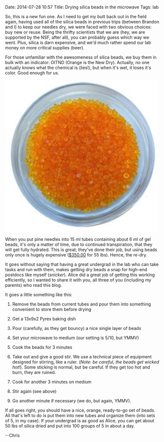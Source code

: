 Date: 2014-07-28 10:57
Title: Drying silica beads in the microwave
Tags: lab

So, this is a new fun one. As I need to get my butt back out in the
field again, having used all of the silica beads in previous trips
(between Brandon and I) to keep our needles dry, we were faced with
two obvious choices: buy new or reuse. Being the thrifty scientists
that we are (hey, we are supported by the NSF, after all), you can
probably guess which way we went. Plus, silica is darn expensive, and
we'd much rather spend our lab money on more critical supplies (beer).

For those unfamiliar with the awesomeness of silica beads, we buy them
in bulk with an indicator: OITND (Orange is the New Dry). Actually, no
one actually knows what the chemical is (lies!), but when it's wet, it
loses it's color. Good enough for us.

<img src="/images/silica_bulk.jpg" width="500px">

When you put pine needles into 15 ml tubes containing about 6 ml of
gel beads, it's only a matter of time, due to continued transpiration,
that they will get fully hydrated. This is great; they've done their
job, but using beads only once is hugely expensive
([$350.00](http://www.amazon.com/55LBS-Orange-Moisture-Indicating-Silica/dp/B00656VZO8)
for 55 lbs). Hence, the re-dry.

It goes without saying that having a great undergrad in the lab who
can take tasks and run with them, makes getting dry beads a snap for
high-end postdocs like myself (*snicker*). Alice did a great job of
getting this working efficiently, so I wanted to share it with you,
all three of you (including my parents) who read this blog.

It goes a little something like this:

1. Remove the beads from current tubes and pour them into something
convenient to store them before drying

1. Get a 13x9x2 Pyrex baking
dish

1. Pour (carefully, as they get bouncy) a nice single layer of
beads

1. Set your microwave to medium (our setting is 5/10, but YMMV)

1. Cook the beads for 3 minutes

1. Take out and give a good stir.  We
use a technical piece of equipment designed for stirring, like a
ruler. (*Note: be careful, the beads get wicked hot!*). Some sticking
is normal, but be careful. If they get too hot and burn, they are
ruined.

1. Cook for another 3 minutes on medium

1. Stir again (see
above)

1. Go another minute if necessary (we do, but again, YMMV).

If all goes right, you should have a nice, orange, ready-to-go set of
beads.  All that's left to do is put them into new tubes and organize
them (into sets of 5, in my case). If your undergrad is as good as
Alice, you can get about 50 lbs of silica dried and put into 100
groups of 5 in about a day.

--Chris
